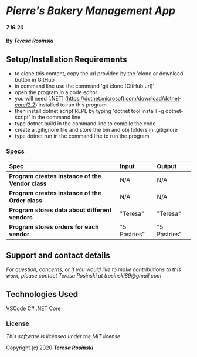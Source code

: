 # _Pierre's Bakery Management App_

#### _7.16.20_

#### By _**Teresa Rosinski**_



## Setup/Installation Requirements

* to clone this content, copy the url provided by the 'clone or download' button in GitHub
* in command line use the command 'git clone (GitHub url)'
* open the program in a code editor
* you will need [.NET] (https://dotnet.microsoft.com/download/dotnet-core/2.2) installed to run this program 
* then install dotnet script REPL by typing 'dotnet tool installl -g dotnet-script' in the command line
* type dotnet build in the command line to compile the code
* create a .gitignore file and store the bin and obj folders in .gitignore
* type dotnet run in the command line to run the program

### Specs
| Spec | Input | Output |
| :-------------     | :------------- | :------------- |
| **Program creates instance of the Vendor class** | N/A | N/A |
| **Program creates instance of the Order class** | N/A | N/A |
| **Program stores data about different vendors** | "Teresa" | "Teresa" |
| **Program stores orders for each vendor** | "5 Pastries" | "5 Pastries"  |

## Support and contact details

_For question, concerns, or if you would like to make contributions to this work, please contact Teresa Rosinski at trosinski89@gmail.com_

## Technologies Used

VSCode
C#
.NET Core

### License

*This software is licensed under the MIT license*

Copyright (c) 2020 **_Teresa Rosinski_**
